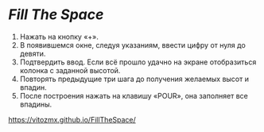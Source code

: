 # **_Fill The Space_**

1. Нажать на кнопку «+».
2. В появившемся окне, следуя указаниям, ввести цифру от нуля до девяти.
3. Подтвердить ввод. Если всё прошло удачно на экране отобразиться колонка с заданной высотой.
4. Повторять предыдущие три шага до получения желаемых высот и впадин.
5. После построения нажать на клавишу «POUR», она заполняет все впадины.

https://vitozmx.github.io/FillTheSpace/